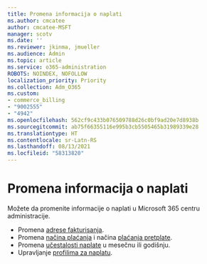 ```yaml
---
title: Promena informacija o naplati
ms.author: cmcatee
author: cmcatee-MSFT
manager: scotv
ms.date: ''
ms.reviewer: jkinma, jmueller
ms.audience: Admin
ms.topic: article
ms.service: o365-administration
ROBOTS: NOINDEX, NOFOLLOW
localization_priority: Priority
ms.collection: Adm_O365
ms.custom:
- commerce_billing
- "9002555"
- "4942"
ms.openlocfilehash: 562cf9c433b076509788d26c0bf9ad20e7d8938b
ms.sourcegitcommit: ab75f66355116e995b3cb5505465b31989339e28
ms.translationtype: HT
ms.contentlocale: sr-Latn-RS
ms.lasthandoff: 08/13/2021
ms.locfileid: "58313820"
---
```

# <a name="change-billing-information"></a>Promena informacija o naplati

Možete da promenite informacije o naplati u Microsoft 365 centru administracije. 

- Promena [adrese fakturisanja](https://docs.microsoft.com/microsoft-365/commerce/billing-and-payments/change-your-billing-addresses).
- Promena [načina plaćanja](https://docs.microsoft.com/microsoft-365/commerce/billing-and-payments/manage-payment-methods) i načina [plaćanja pretplate](https://docs.microsoft.com/microsoft-365/commerce/billing-and-payments/pay-for-your-subscription).
- Promena [učestalosti naplate](https://docs.microsoft.com/microsoft-365/commerce/billing-and-payments/change-payment-frequency) u mesečnu ili godišnju.
- Upravljanje [profilima za naplatu](https://docs.microsoft.com/microsoft-365/commerce/billing-and-payments/manage-billing-profiles).
